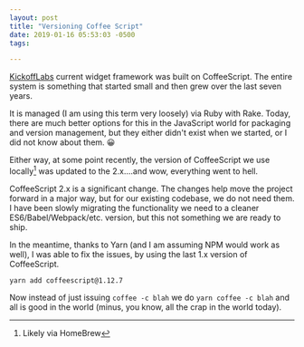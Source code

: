 ```yaml
---
layout: post
title: "Versioning Coffee Script"
date: 2019-01-16 05:53:03 -0500
tags:

---
```


[KickoffLabs](https://kickofflabs.com) current widget framework was built on CoffeeScript. The entire system is something that started small and then grew over the last seven years.

It is managed (I am using this term very loosely) via Ruby with Rake. Today, there are much better options for this in the JavaScript world for packaging and version management, but they either didn't exist when we started, or I did not know about them. 😀

Either way, at some point recently, the version of CoffeeScript we use locally[^1] was updated to the 2.x....and wow, everything went to hell.

CoffeeScript 2.x is a significant change. The changes help move the project forward in a major way, but for our existing codebase, we do not need them. I have been slowly migrating the functionality we need to a cleaner ES6/Babel/Webpack/etc. version, but this not something we are ready to ship.

In the meantime, thanks to Yarn (and I am assuming NPM would work as well), I was able to fix the issues, by using the last 1.x version of CoffeeScript.

```
yarn add coffeescript@1.12.7
```

Now instead of just issuing `coffee -c blah` we do `yarn coffee -c blah` and all is good in the world (minus, you know, all the crap in the world today).

[^1]: Likely via HomeBrew
